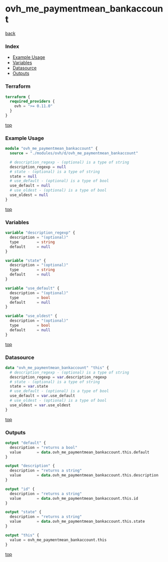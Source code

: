 # ovh_me_paymentmean_bankaccount

[back](../ovh.md)

### Index

- [Example Usage](#example-usage)
- [Variables](#variables)
- [Datasource](#datasource)
- [Outputs](#outputs)

### Terraform

```terraform
terraform {
  required_providers {
    ovh = ">= 0.11.0"
  }
}
```

[top](#index)

### Example Usage

```terraform
module "ovh_me_paymentmean_bankaccount" {
  source = "./modules/ovh/d/ovh_me_paymentmean_bankaccount"

  # description_regexp - (optional) is a type of string
  description_regexp = null
  # state - (optional) is a type of string
  state = null
  # use_default - (optional) is a type of bool
  use_default = null
  # use_oldest - (optional) is a type of bool
  use_oldest = null
}
```

[top](#index)

### Variables

```terraform
variable "description_regexp" {
  description = "(optional)"
  type        = string
  default     = null
}

variable "state" {
  description = "(optional)"
  type        = string
  default     = null
}

variable "use_default" {
  description = "(optional)"
  type        = bool
  default     = null
}

variable "use_oldest" {
  description = "(optional)"
  type        = bool
  default     = null
}
```

[top](#index)

### Datasource

```terraform
data "ovh_me_paymentmean_bankaccount" "this" {
  # description_regexp - (optional) is a type of string
  description_regexp = var.description_regexp
  # state - (optional) is a type of string
  state = var.state
  # use_default - (optional) is a type of bool
  use_default = var.use_default
  # use_oldest - (optional) is a type of bool
  use_oldest = var.use_oldest
}
```

[top](#index)

### Outputs

```terraform
output "default" {
  description = "returns a bool"
  value       = data.ovh_me_paymentmean_bankaccount.this.default
}

output "description" {
  description = "returns a string"
  value       = data.ovh_me_paymentmean_bankaccount.this.description
}

output "id" {
  description = "returns a string"
  value       = data.ovh_me_paymentmean_bankaccount.this.id
}

output "state" {
  description = "returns a string"
  value       = data.ovh_me_paymentmean_bankaccount.this.state
}

output "this" {
  value = ovh_me_paymentmean_bankaccount.this
}
```

[top](#index)